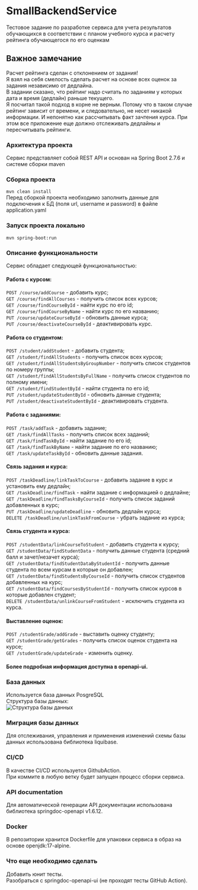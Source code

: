 # SmallBackendService
Тестовое задание по разработке сервиса для учета результатов обучающихся в соответствии с 
планом учебного курса и расчету рейтинга обучающегося по его оценкам  
## Важное замечание
Расчет рейтинга сделан с отклонением от задания!  
Я взял на себя смелость сделать расчет на основе всех оценок за задания независимо от дедлайна.  
В задании сказано, что рейтинг надо считать по заданиям у которых дата и время (дедлайн) раньше текущего.  
Я посчитал такой подход в корне не верным.
Потому что в таком случае рейтинг зависит от времени, и следовательно, не несет никакой информации.
И непонятно как рассчитывать факт зачтения курса.
При этом все приложение еще должно отслеживать дедлайны и пересчитывать рейтинги.
### Архитектура проекта
Сервис представляет собой REST API и основан на Spring Boot 2.7.6 и системе сборки maven
### Сборка проекта
```mvn clean install```  
Перед сборкой проекта необходимо заполнить данные для подключения к БД (поля url, username и password) в файле application.yaml
### Запуск проекта локально
```mvn spring-boot:run```
### Описание функциональности
Сервис обладает следующей функциональностью:  
#### Работа с курсом:  
`POST /course/addCourse` - добавить курс;  
`GET /course/findAllCourses` - получить список всех курсов;  
`GET /course/findCourseById` - найти курс по его id;  
`GET /course/findCourseByName` - найти курс по его названию;  
`PUT /course/updateCourseById` - обновить данные курса;  
`PUT /course/deactivateCourseById` - деактивировать курс.
#### Работа со студентом:  
`POST /student/addStudent` - добавить студента;  
`GET /student/findAllStudents` - получить список всех курсов;  
`GET /student/findAllStudentsByGroupNumber` - получить список студентов по номеру группы;  
`GET /student/findAllStudentsByFullName` - получить список студентов по полному имени;  
`GET /student/findStudentById` - найти студента по его id;  
`PUT /student/updateStudentById` - обновить данные студента;  
`PUT /student/deactivateStudentById` - деактивировать студента.  
#### Работа с заданиями:
`POST /task/addTask` - добавить задание;  
`GET /task/findAllTasks` - получить список всех заданий;  
`GET /task/findTaskById` - найти задание по его id;  
`GET /task/findTaskByName` - найти задание по его названию;  
`GET /task/updateTaskById` - обновить данные задания.
#### Связь задания и курса:
`POST /taskDeadline/linkTaskToCourse` - добавить задание в курс и установить ему дедлайн;  
`GET /taskDeadline/findTask` - найти задание с информацией о дедлайне;  
`GET /taskDeadline/findTasksByCourseId` - получить список заданий добавленных в курс;  
`PUT /taskDeadline/updateDeadline` - обновить дедлайн курса;  
`DELETE /taskDeadline/unlinkTaskFromCourse` - убрать задание из курса;  
#### Связь студента и курса:  
`POST /studentData/linkCourseToStudent` - добавить студента к курсу;  
`GET /studentData/findStudentData` - получить данные студента (средний балл и зачет/незачет курса);  
`GET /studentData/findStudentDataByStudentId` - получить данные студента по всем курсам в которые он добавлен;  
`GET /studentData/findStudentsByCourseId` - получить список студентов добавленных на курс;  
`GET /studentData/findCoursesByStudentId` - получить список курсов в которые добавлен студент;  
`DELETE /studentData/unlinkCourseFromStudent` - исключить студента из курса.  
#### Выставление оценок:  
`POST /studentGrade/addGrade` - выставить оценку студенту;  
`GET /studentGrade/getGrades` - получить список оценок студента на курсе;  
`GET /studentGrade/updateGrade` - изменить оценку.  
#### Более подробная информация доступна в openapi-ui.
### База данных  
Используется база данных PosgreSQL  
Структура базы данных:  
![Структура базы данных](readme_images/DB_diagram.png)
### Миграция базы данных
Для отслеживания, управления и применения изменений схемы базы данных использована библиотека liquibase.
### CI/CD
В качестве CI/CD используется GithubAction.  
При коммите в любую ветку будет запущен процесс сборки сервиса.
### API documentation
Для автоматической генерации API документации использована библиотека springdoc-openapi v1.6.12.
### Docker
В репозитории хранится Dockerfile для упаковки сервиса в образ на основе openjdk:17-alpine.  
### Что еще необходимо сделать  
Добавить юнит тесты.  
Разобраться с springdoc-openapi-ui (не проходят тесты GitHub Action). 


